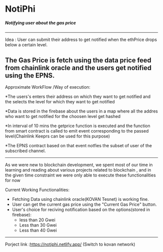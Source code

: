 # NotiPhi

##### Notifying user about the gas price
--------------------------------------------------------------------------------------------------------------------------------------------------------------
Idea : User can submit their address to get notified when the ethPrice drops below a certain level.

The Gas Price is fetch using the data price feed from chainlink oracle and the users get notified using the EPNS.
----------------------------------------------------------------------------------------------------------------------------------------------------------

Approximate WorkFlow /Way of execution:

*The users's enters their address on which they want to get notified and the selects the level for which they want to get notified

*Data is stored in the firebase about the users in a map where all the addres who want to get notified for the choosen level get hashed

*In interval of 10 mins the getprice function is executed and the function from smart contract is called to emit event corresponding to the passed level(Chainlink Keeprs can be used for this purpose)

*The EPNS contract based on that event notfies the subset of user of the subscribed channel.

------------------------------------------------------------------------------------------------------------------------------------------------------------

As we were new to blockchain development, we spent most of our time in learning and reading about various projects related to blockchain , and in the given time constraint we were only able to execute these functionalities for now

Current Working Functionalities:

* Fetching Data using chainlink oracle(KOVAN Tesnet) is working fine.
* User can get the current gas price using the "Current Gas Price" button.
* User's choice for reciving notification based on the options(stored in firebase):
    * less than 20 Gwei
    * Less than 30 Gwei
    * Less than 40 Gwei
  
------------------------------------------------------------------------------------------------------------------------------------------------------------
Porject link :https://notiphi.netlify.app/ (Switch to kovan network)



